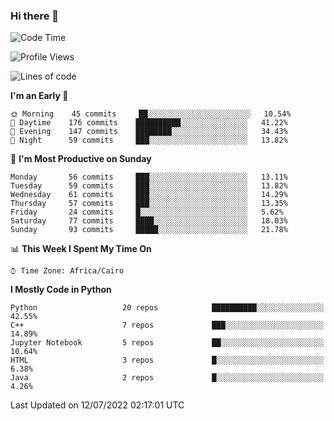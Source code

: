 ### Hi there 👋

<!--
**AMR-KELEG/AMR-KELEG** is a ✨ _special_ ✨ repository because its `README.md` (this file) appears on your GitHub profile.

Here are some ideas to get you started:

- 🔭 I’m currently working on ...
- 🌱 I’m currently learning ...
- 👯 I’m looking to collaborate on ...
- 🤔 I’m looking for help with ...
- 💬 Ask me about ...
- 📫 How to reach me: ...
- 😄 Pronouns: ...
- ⚡ Fun fact: ...
-->

<!--START_SECTION:waka-->
![Code Time](http://img.shields.io/badge/Code%20Time-0%20secs-blue)

![Profile Views](http://img.shields.io/badge/Profile%20Views-0-blue)

![Lines of code](https://img.shields.io/badge/From%20Hello%20World%20I%27ve%20Written-2%20Million%20lines%20of%20code-blue)

**I'm an Early 🐤** 

```text
🌞 Morning    45 commits     ██░░░░░░░░░░░░░░░░░░░░░░░   10.54% 
🌆 Daytime    176 commits    ██████████░░░░░░░░░░░░░░░   41.22% 
🌃 Evening    147 commits    ████████░░░░░░░░░░░░░░░░░   34.43% 
🌙 Night      59 commits     ███░░░░░░░░░░░░░░░░░░░░░░   13.82%

```
📅 **I'm Most Productive on Sunday** 

```text
Monday       56 commits     ███░░░░░░░░░░░░░░░░░░░░░░   13.11% 
Tuesday      59 commits     ███░░░░░░░░░░░░░░░░░░░░░░   13.82% 
Wednesday    61 commits     ███░░░░░░░░░░░░░░░░░░░░░░   14.29% 
Thursday     57 commits     ███░░░░░░░░░░░░░░░░░░░░░░   13.35% 
Friday       24 commits     █░░░░░░░░░░░░░░░░░░░░░░░░   5.62% 
Saturday     77 commits     ████░░░░░░░░░░░░░░░░░░░░░   18.03% 
Sunday       93 commits     █████░░░░░░░░░░░░░░░░░░░░   21.78%

```


📊 **This Week I Spent My Time On** 

```text
⌚︎ Time Zone: Africa/Cairo

```

**I Mostly Code in Python** 

```text
Python                   20 repos            ██████████░░░░░░░░░░░░░░░   42.55% 
C++                      7 repos             ███░░░░░░░░░░░░░░░░░░░░░░   14.89% 
Jupyter Notebook         5 repos             ██░░░░░░░░░░░░░░░░░░░░░░░   10.64% 
HTML                     3 repos             █░░░░░░░░░░░░░░░░░░░░░░░░   6.38% 
Java                     2 repos             █░░░░░░░░░░░░░░░░░░░░░░░░   4.26%

```



 Last Updated on 12/07/2022 02:17:01 UTC
<!--END_SECTION:waka-->
